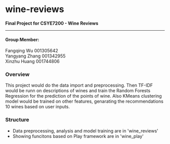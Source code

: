 # wine-reviews
**Final Project for CSYE7200 - Wine Reviews**

---

#### Group Member:    
Fangqing Wu 001305642   
Yangyang Zhang 001342955   
Xinzhu Huang 001744806   


### Overview  
This project would do the data import and preprocessing. Then TF-IDF would be runn on descriptions of wines and train the Random Forests Regression for the prediction of the points of wine. Also KMeans clustering model would be trained on other features, genarating the recommendations 10 wines based on user inputs.   


### Structure  
* Data preprocessing, analysis and model training are in 'wine_reviews'  
* Showing funcitons based on Play framework are in 'wine_play'  